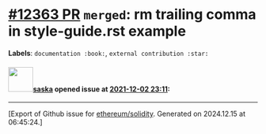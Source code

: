 # [\#12363 PR](https://github.com/ethereum/solidity/pull/12363) `merged`: rm trailing comma in style-guide.rst example
**Labels**: `documentation :book:`, `external contribution :star:`


#### <img src="https://avatars.githubusercontent.com/u/44523813?v=4" width="50">[saska](https://github.com/saska) opened issue at [2021-12-02 23:11](https://github.com/ethereum/solidity/pull/12363):






-------------------------------------------------------------------------------



[Export of Github issue for [ethereum/solidity](https://github.com/ethereum/solidity). Generated on 2024.12.15 at 06:45:24.]
